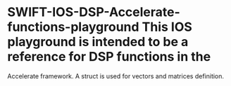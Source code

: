 # SWIFT-IOS-DSP-Accelerate-functions-playground  This IOS playground is intended to be a reference for DSP functions in the
Accelerate framework. A struct is used for vectors and matrices definition.
